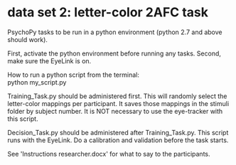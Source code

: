 # data set 2: letter-color 2AFC task

PsychoPy tasks to be run in a python environment (python 2.7 and above should work).

First, activate the python environment before running any tasks.
Second, make sure the EyeLink is on. 

How to run a python script from the terminal: <br>
python my_script.py

Training_Task.py should be administered first. This will randomly select the letter-color mappings per participant. 
It saves those mappings in the stimuli folder by subject number. It is NOT necessary to use the eye-tracker with this script.

Decision_Task.py should be administered after Training_Task.py. 
This script runs with the EyeLink. Do a calibration and validation before the task starts.

See 'Instructions researcher.docx' for what to say to the participants.